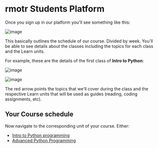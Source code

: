 # rmotr Students Platform

Once you sign up in our platform you'll see something like this:

![image](https://cloud.githubusercontent.com/assets/872296/22601361/4839a6ec-ea1d-11e6-81c7-caa176155b19.png)

This basically outlines the schedule of our course. Divided by week. You'll be able to see details about the classes including the topics for each class and the Learn units.

For example, these are the details of the first class of **Intro to Python**:

![image](https://cloud.githubusercontent.com/assets/872296/22647576/1daf9536-ec51-11e6-85ff-ba2ba435bdee.png)

![image](https://cloud.githubusercontent.com/assets/872296/22647593/32bf7dba-ec51-11e6-870f-cb4bb33274f9.png)

The red arrow points the topics that we'll cover during the class and the respective Learn units that will be used as guides (reading, coding assignments, etc).

## Your Course schedule

Now navigate to the corresponding unit of your course. Either:

* [Intro to Python programming](http://learn.rmotr.com/python/students-guide/intro-to-python/introduction)
* [Advanced Python Programming](http://learn.rmotr.com/python/students-guide/advanced-python/introduction)
